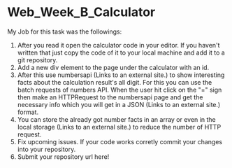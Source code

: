 # Web_Week_B_Calculator

My Job for this task was the followings:

1. After you read it open the calculator code in your editor. If you haven't written that just copy the code of it to your local machine and add it to a git repository.
2. Add a new div element to the page under the calculator with an id.
3. After this use numbersapi (Links to an external site.) to show interesting facts about the calculation result's all digit. For this you can use the batch requests of numbers API. When the user hit click on the "=" sign then make an HTTPRequest to the numbersapi page and get the necessary info which you will get in a JSON (Links to an external site.) format.
4. You can store the already got number facts in an array or even in the local storage (Links to an external site.) to reduce the number of HTTP request.
5. Fix upcoming issues. If your code works corretly commit your changes into your repository.
6. Submit your repository url here!
